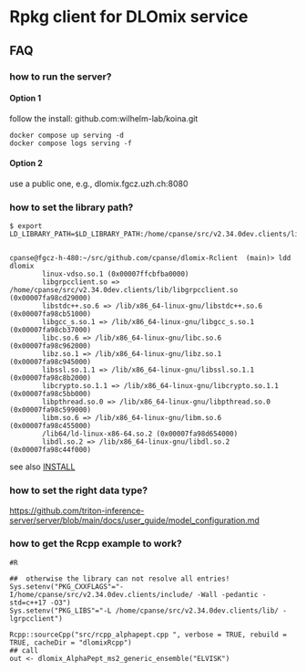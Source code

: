# Rpkg client for DLOmix service

## FAQ
### how to run the server?

#### Option 1
follow the install:
github.com:wilhelm-lab/koina.git

```
docker compose up serving -d
docker compose logs serving -f
```

#### Option 2

use a public one, e.g., dlomix.fgcz.uzh.ch:8080

### how to set the library path?

```
$ export LD_LIBRARY_PATH=$LD_LIBRARY_PATH:/home/cpanse/src/v2.34.0dev.clients/lib/


cpanse@fgcz-h-480:~/src/github.com/cpanse/dlomix-Rclient  (main)> ldd dlomix 
        linux-vdso.so.1 (0x00007ffcbfba0000)
        libgrpcclient.so => /home/cpanse/src/v2.34.0dev.clients/lib/libgrpcclient.so (0x00007fa98cd29000)
        libstdc++.so.6 => /lib/x86_64-linux-gnu/libstdc++.so.6 (0x00007fa98cb51000)
        libgcc_s.so.1 => /lib/x86_64-linux-gnu/libgcc_s.so.1 (0x00007fa98cb37000)
        libc.so.6 => /lib/x86_64-linux-gnu/libc.so.6 (0x00007fa98c962000)
        libz.so.1 => /lib/x86_64-linux-gnu/libz.so.1 (0x00007fa98c945000)
        libssl.so.1.1 => /lib/x86_64-linux-gnu/libssl.so.1.1 (0x00007fa98c8b2000)
        libcrypto.so.1.1 => /lib/x86_64-linux-gnu/libcrypto.so.1.1 (0x00007fa98c5bb000)
        libpthread.so.0 => /lib/x86_64-linux-gnu/libpthread.so.0 (0x00007fa98c599000)
        libm.so.6 => /lib/x86_64-linux-gnu/libm.so.6 (0x00007fa98c455000)
        /lib64/ld-linux-x86-64.so.2 (0x00007fa98d654000)
        libdl.so.2 => /lib/x86_64-linux-gnu/libdl.so.2 (0x00007fa98c44f000)

```
see also [INSTALL](INSTALL)

### how to set the right data type?

https://github.com/triton-inference-server/server/blob/main/docs/user_guide/model_configuration.md


### how to get the Rcpp example to work?

```
#R

##  otherwise the library can not resolve all entries!
Sys.setenv("PKG_CXXFLAGS"="-I/home/cpanse/src/v2.34.0dev.clients/include/ -Wall -pedantic -std=c++17 -O3")
Sys.setenv("PKG_LIBS"="-L /home/cpanse/src/v2.34.0dev.clients/lib/ -lgrpcclient")

Rcpp::sourceCpp("src/rcpp_alphapept.cpp ", verbose = TRUE, rebuild = TRUE, cacheDir = "dlomixRcpp")
## call 
out <- dlomix_AlphaPept_ms2_generic_ensemble("ELVISK")
```
